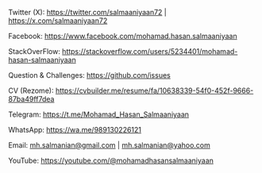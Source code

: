 Twitter (X):
https://twitter.com/salmaaniyaan72 | https://x.com/salmaaniyaan72

Facebook:
https://www.facebook.com/mohamad.hasan.salmaaniyaan

StackOverFlow:
https://stackoverflow.com/users/5234401/mohamad-hasan-salmaaniyaan

Question & Challenges:
https://github.com/issues

CV (Rezome):
https://cvbuilder.me/resume/fa/10638339-54f0-452f-9666-87ba49ff7dea

Telegram:
https://t.me/Mohamad_Hasan_Salmaaniyaan

WhatsApp:
https://wa.me/989130226121

Email:
mh.salmanian@gmail.com | mh.salmanian@yahoo.com

YouTube:
https://youtube.com/@mohamadhasansalmaaniyaan
